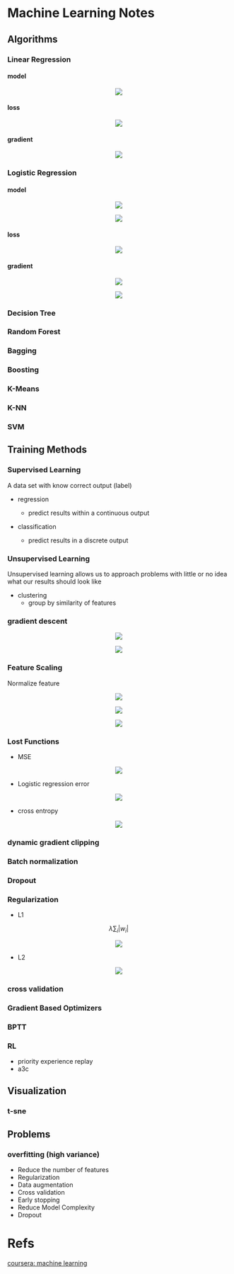 # Machine Learning Notes
## Algorithms
### Linear Regression
#### model
<p align="center">
  <img src="http://latex.codecogs.com/gif.latex?\\h(x)=W'x+b">
</p>

#### loss
<p align="center">
  <img src="http://latex.codecogs.com/gif.latex?\\MSE = \cfrac{1}{2m} * \sum_{i=1}^m (h(x_i)-yi)^2">
</p>

#### gradient
<p align="center">
  <img src="http://latex.codecogs.com/gif.latex?\\\cfrac{1}{m} * \sum_{i=1}^m(h(x_i)-y_i) * x_i">
</p>

### Logistic Regression
#### model
<p align="center">
  <img src="http://latex.codecogs.com/gif.latex?\\h(x) = g(W'x + b)">
</p>
<p align="center">
  <img src="http://latex.codecogs.com/gif.latex?\\sigmoid: g(x) = \cfrac{1}{1 + e^{-x}}">
</p>

#### loss
<p align="center">
  <img src="http://latex.codecogs.com/gif.latex?\\\cfrac{1}{m} \sum(-y*log(h(x)) - (1-y)*log(1-h(x)))">
</p>

#### gradient
<p align="center">
  <img src="http://latex.codecogs.com/gif.latex?\\\cfrac{1}{m} \sum(h(x)-y) * x">
</p>

<p align="center">
  <img src="http://latex.codecogs.com/gif.latex?\\g'(x) = g(x)(1-g(x))">
</p>

### Decision Tree

### Random Forest

### Bagging

### Boosting

### K-Means

### K-NN

### SVM

## Training Methods
### Supervised Learning
A data set with know correct output (label)

- regression
	- predict results within a continuous output

- classification
	- predict results in a discrete output

### Unsupervised Learning
Unsupervised learning allows us to approach problems with little or no idea what our results should look like

- clustering
	- group by similarity of features

### gradient descent

<p align="center">
  <img src="http://latex.codecogs.com/gif.latex?\\min\ L(W)">
</p>

<p align="center">
  <img src="http://latex.codecogs.com/gif.latex?\\w_i = w_i - \alpha * \cfrac{\partial}{\partial w_i}  L(W)">
</p>


### Feature Scaling
Normalize feature

<p align="center">
  <img src="http://latex.codecogs.com/gif.latex?\\x_i = \cfrac {x_i - \mu} {\sigma}">
</p>

<p align="center">
  <img src="http://latex.codecogs.com/gif.latex?\\\mu = avg(X)">
</p>

<p align="center">
  <img src="http://latex.codecogs.com/gif.latex?\\\sigma = std(X)">
</p>

### Lost Functions

- MSE
<p align="center">
  <img src="http://latex.codecogs.com/gif.latex?\\\cfrac{1}{2m} * \sum (h(x)-y)^2">
</p>

- Logistic regression error
<p align="center">
  <img src="http://latex.codecogs.com/gif.latex?\\\cfrac{1}{m} \sum(-y*log(h(x)) - (1-y)*log(1-h(x)))">
</p>

- cross entropy
<p align="center">
  <img src="http://latex.codecogs.com/gif.latex?\\\cfrac{1}{m} \sum(-y*log(h(x)))">
</p>

### dynamic gradient clipping
### Batch normalization
### Dropout
### Regularization
- L1

$$ \lambda \sum_i |w_i|$$
<p align="center">
  <img src="http://latex.codecogs.com/gif.latex?\\\lambda \sum_i |w_i|">
</p>

- L2
<p align="center">
  <img src="http://latex.codecogs.com/gif.latex?\\\lambda \sum_i w_i^2">
</p>
<p align="center">
  <img\lambda $$ selected by cross validation">
</p>

### cross validation
### Gradient Based Optimizers
### BPTT
### RL
- priority experience replay
- a3c

## Visualization
### t-sne

## Problems
### overfitting (high variance)
- Reduce the number of features
- Regularization
- Data augmentation
- Cross validation
- Early stopping
- Reduce Model Complexity
- Dropout


# Refs
[coursera: machine learning](https://www.coursera.org/learn/machine-learning)
